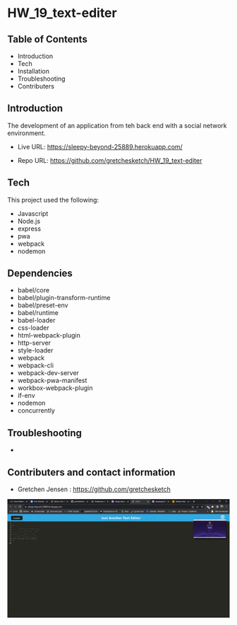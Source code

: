 # HW_19_text-editer
Table of Contents
-------------------------------------------------------------------------------------------------------

 * Introduction
 * Tech
 * Installation
 * Troubleshooting
 * Contributers



 Introduction
----------------------------------------------------------------------------------------------------------
 The development of an application from teh back end with a social network environment.


 * Live URL: https://sleepy-beyond-25889.herokuapp.com/

 * Repo URL: https://github.com/gretchesketch/HW_19_text-editer


Tech
------------------------------------------------------------------------------------------

This project used the following:

 * Javascript
 * Node.js
 * express
 * pwa
 * webpack
 * nodemon



Dependencies
--------------------------------------------------------------------------------------------
 
 * babel/core
 * babel/plugin-transform-runtime
 * babel/preset-env
 * babel/runtime
 * babel-loader
 * css-loader
 * html-webpack-plugin
 * http-server
 * style-loader
 * webpack
 * webpack-cli
 * webpack-dev-server
 * webpack-pwa-manifest
 * workbox-webpack-plugin
 * if-env
 * nodemon
 * concurrently


 Troubleshooting
----------------------------------------------------------------------------------------

* 




 Contributers and contact information
----------------------------------------------------------------------------------------
 
 * Gretchen Jensen : https://github.com/gretchesketch








 ![img](assets\jate.jpg "deployed text editer")
 <!--![img](assets\team-generator_GeneratedLivePage_screenShot.jpg "generated live page image")
 ![img](assets\team-generator_runAndPassTests_screenShot.jpg "running tests image") -->